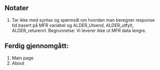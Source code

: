## Notater
1. Tar ikke med syntax og spørmsål om hvordan man beregner response tid basert på MFR variabel og ALDER_Utsend, ALDER_utfylt, ALDER_returenrt. Begrunnelse: Vi leverer ikke ut MFR data lengre.


## Ferdig gjennomgått:
1. Main page
2. About
